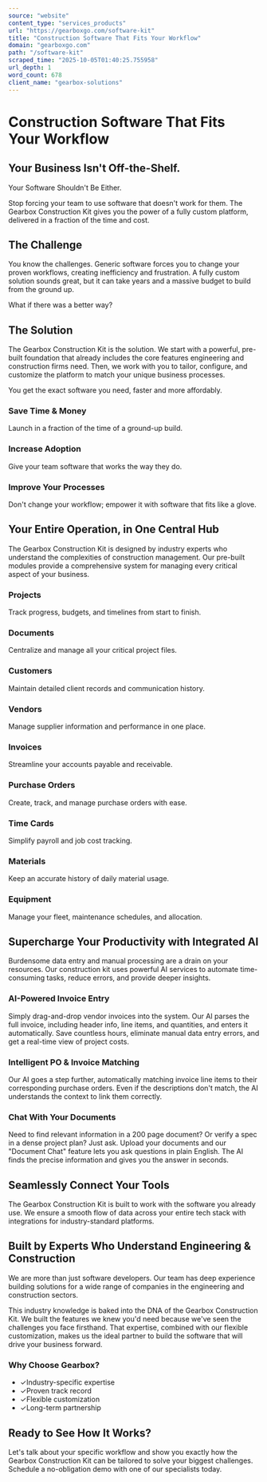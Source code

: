 ```yaml
---
source: "website"
content_type: "services_products"
url: "https://gearboxgo.com/software-kit"
title: "Construction Software That Fits Your Workflow"
domain: "gearboxgo.com"
path: "/software-kit"
scraped_time: "2025-10-05T01:40:25.755958"
url_depth: 1
word_count: 678
client_name: "gearbox-solutions"
---
```


# Construction Software That Fits Your Workflow

## Your Business Isn't Off-the-Shelf.  
Your Software Shouldn't Be Either.

Stop forcing your team to use software that doesn't work for them. The Gearbox Construction Kit gives you the power of a fully custom platform, delivered in a fraction of the time and cost.

## The Challenge

You know the challenges. Generic software forces you to change your proven workflows, creating inefficiency and frustration. A fully custom solution sounds great, but it can take years and a massive budget to build from the ground up.

What if there was a better way?

## The Solution

The Gearbox Construction Kit is the solution. We start with a powerful, pre-built foundation that already includes the core features engineering and construction firms need. Then, we work with you to tailor, configure, and customize the platform to match your unique business processes.

You get the exact software you need, faster and more affordably.

### Save Time & Money

Launch in a fraction of the time of a ground-up build.

### Increase Adoption

Give your team software that works the way they do.

### Improve Your Processes

Don't change your workflow; empower it with software that fits like a glove.

## Your Entire Operation, in One Central Hub

The Gearbox Construction Kit is designed by industry experts who understand the complexities of construction management. Our pre-built modules provide a comprehensive system for managing every critical aspect of your business.

### Projects

Track progress, budgets, and timelines from start to finish.

### Documents

Centralize and manage all your critical project files.

### Customers

Maintain detailed client records and communication history.

### Vendors

Manage supplier information and performance in one place.

### Invoices

Streamline your accounts payable and receivable.

### Purchase Orders

Create, track, and manage purchase orders with ease.

### Time Cards

Simplify payroll and job cost tracking.

### Materials

Keep an accurate history of daily material usage.

### Equipment

Manage your fleet, maintenance schedules, and allocation.

## Supercharge Your Productivity with Integrated AI

Burdensome data entry and manual processing are a drain on your resources. Our construction kit uses powerful AI services to automate time-consuming tasks, reduce errors, and provide deeper insights.

### AI-Powered Invoice Entry

Simply drag-and-drop vendor invoices into the system. Our AI parses the full invoice, including header info, line items, and quantities, and enters it automatically. Save countless hours, eliminate manual data entry errors, and get a real-time view of project costs.

### Intelligent PO & Invoice Matching

Our AI goes a step further, automatically matching invoice line items to their corresponding purchase orders. Even if the descriptions don't match, the AI understands the context to link them correctly.

### Chat With Your Documents

Need to find relevant information in a 200 page document? Or verify a spec in a dense project plan? Just ask. Upload your documents and our "Document Chat" feature lets you ask questions in plain English. The AI finds the precise information and gives you the answer in seconds.

## Seamlessly Connect Your Tools

The Gearbox Construction Kit is built to work with the software you already use. We ensure a smooth flow of data across your entire tech stack with integrations for industry-standard platforms.

## Built by Experts Who Understand Engineering & Construction

We are more than just software developers. Our team has deep experience building solutions for a wide range of companies in the engineering and construction sectors.

This industry knowledge is baked into the DNA of the Gearbox Construction Kit. We built the features we knew you'd need because we've seen the challenges you face firsthand. That expertise, combined with our flexible customization, makes us the ideal partner to build the software that will drive your business forward.

### Why Choose Gearbox?

*   ✓Industry-specific expertise
*   ✓Proven track record
*   ✓Flexible customization
*   ✓Long-term partnership

## Ready to See How It Works?

Let's talk about your specific workflow and show you exactly how the Gearbox Construction Kit can be tailored to solve your biggest challenges. Schedule a no-obligation demo with one of our specialists today.